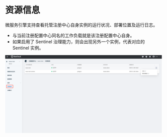 # 资源信息

微服务引擎支持查看托管注册中心自身实例的运行状况、部署位置及运行日志。

- 与当前注册配置中心同名的工作负载就是该注册配置中心自身。
- 如果启用了 Sentinel 治理能力，则会出现另外一个实例，代表对应的 Sentinel 实例。

![](../../images/trad-resource-info.png)